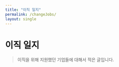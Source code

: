 ```yaml
---
title: "이직 일지"
permalink: /changeJobs/
layout: single
---
```


# 이직 일지

> 이직을 위해 지원했던 기업들에 대해서 적은 글입니다.



